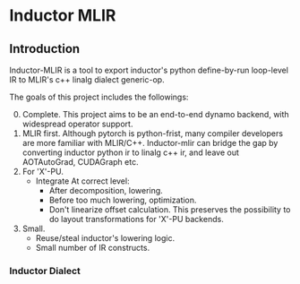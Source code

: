 # Inductor MLIR

## Introduction

Inductor-MLIR is a tool to export inductor's python define-by-run loop-level IR to MLIR's c++ linalg dialect generic-op.

The goals of this project includes the followings:

0. Complete. This project aims to be an end-to-end dynamo backend, with widespread operator support.
1. MLIR first. Although pytorch is python-frist, many compiler developers are more familiar with MLIR/C++. Inductor-mlir can bridge the gap by converting inductor python ir to linalg c++ ir, and leave out AOTAutoGrad, CUDAGraph etc.
2. For 'X'-PU.
    - Integrate At correct level:
        - After decomposition, lowering.
        - Before too much lowering, optimization.
        - Don't linearize offset calculation. This preserves the possibility to do layout transformations for 'X'-PU backends.
3. Small.
    - Reuse/steal inductor's lowering logic.
    - Small number of IR constructs.

### Inductor Dialect

